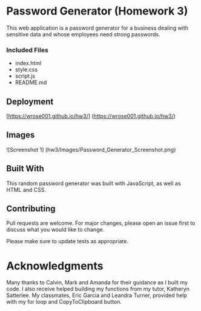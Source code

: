 # Password Generator (Homework 3)
This web application is a password generator for a business dealing with sensitive data and whose employees need strong passwords.


### Included Files

* index.html
* style.css
* script.js
* README.md


## Deployment

[https://wrose001.github.io/hw3/] (https://wrose001.github.io/hw3/)

## Images

![Screenshot 1] (hw3/Images/Password_Generator_Screenshot.png)

## Built With

This random password generator was built with JavaScript, as well as HTML and CSS.

## Contributing

Pull requests are welcome. For major changes, please open an issue first to discuss what you would like to change.

Please make sure to update tests as appropriate.

# Acknowledgments

Many thanks to Calvin, Mark and Amanda for their guidance as I built my code. I also receive helped building my functions from my tutor, Katheryn Satterlee. My classmates, Eric Garcia and Leandra Turner, provided help with my for loop and CopyToClipboard button.





